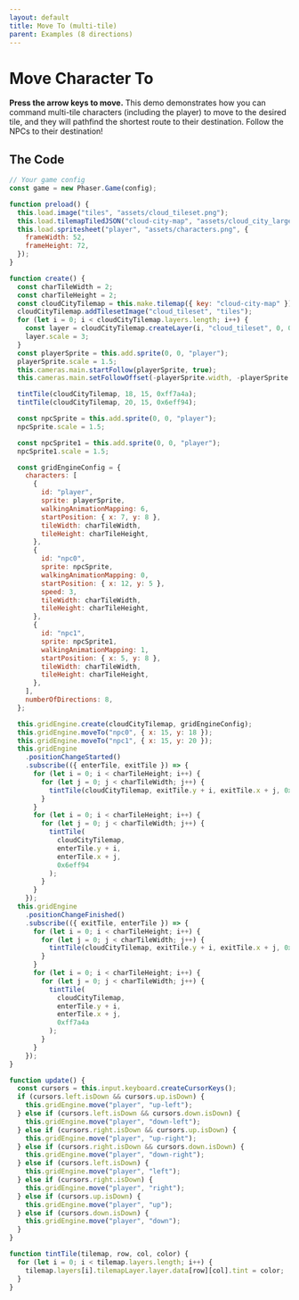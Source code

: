 ```yaml
---
layout: default
title: Move To (multi-tile)
parent: Examples (8 directions)
---
```


# Move Character To

**Press the arrow keys to move.** This demo demonstrates how you can command multi-tile characters (including the player) to move to the desired tile, and they will pathfind the shortest route to their destination. Follow the NPCs to their destination!

<div id="game"></div>

<script src="js/phaser.min.js"></script>
<script src="js/grid-engine-2.22.1.min.js"></script>
<script src="js/getBasicConfig.js"></script>

<script>
  const config = getBasicConfig(preload, create, update);
  const game = new Phaser.Game(config);

  function preload() {
    this.load.image("tiles", "assets/cloud_tileset.png");
    this.load.tilemapTiledJSON("cloud-city-map", "assets/cloud_city_large.json");
    this.load.spritesheet("player", "assets/characters.png", {
      frameWidth: 52,
      frameHeight: 72,
    });
  }

  function create() {
    const charTileWidth = 2;
    const charTileHeight = 2;
    const cloudCityTilemap = this.make.tilemap({ key: "cloud-city-map" });
    cloudCityTilemap.addTilesetImage("cloud_tileset", "tiles");
    for (let i = 0; i < cloudCityTilemap.layers.length; i++) {
      const layer = cloudCityTilemap.createLayer(i, "cloud_tileset", 0, 0);
      layer.scale = 3;
    }
    const playerSprite = this.add.sprite(0, 0, "player");
    playerSprite.scale = 1.5;
    this.cameras.main.startFollow(playerSprite, true);
    this.cameras.main.setFollowOffset(-playerSprite.width, -playerSprite.height);

    tintTile(cloudCityTilemap, 18, 15, 0xff7a4a);
    tintTile(cloudCityTilemap, 20, 15, 0x6eff94);

    const npcSprite = this.add.sprite(0, 0, "player");
    npcSprite.scale = 1.5;

    const npcSprite1 = this.add.sprite(0, 0, "player");
    npcSprite1.scale = 1.5;

    const gridEngineConfig = {
      characters: [
        {
          id: "player",
          sprite: playerSprite,
          walkingAnimationMapping: 6,
          startPosition: {x: 7, y: 8},
          tileWidth: charTileWidth,
          tileHeight: charTileHeight,
        },
        {
          id: "npc0",
          sprite: npcSprite,
          walkingAnimationMapping: 0,
          startPosition: {x: 12, y: 5},
          speed: 3,
          tileWidth: charTileWidth,
          tileHeight: charTileHeight,
        },
        {
          id: "npc1",
          sprite: npcSprite1,
          walkingAnimationMapping: 1,
          startPosition: {x: 5, y: 8},
          tileWidth: charTileWidth,
          tileHeight: charTileHeight,
        },
      ],
      numberOfDirections: 8,
    };

    this.gridEngine.create(cloudCityTilemap, gridEngineConfig);
    this.gridEngine.moveTo("npc0", {x: 15, y: 18});
    this.gridEngine.moveTo("npc1", {x: 15, y: 20});
    this.gridEngine.positionChangeStarted().subscribe(({enterTile, exitTile}) => {
      for (let i=0; i<charTileHeight; i++) {
        for (let j=0; j<charTileWidth; j++) {
          tintTile(cloudCityTilemap, exitTile.y+i, exitTile.x+j, 0xff7a4a);
        }
      }
      for (let i=0; i<charTileHeight; i++) {
        for (let j=0; j<charTileWidth; j++) {
          tintTile(cloudCityTilemap, enterTile.y+i, enterTile.x+j, 0x6eff94);
        }
      }
    });
    this.gridEngine.positionChangeFinished().subscribe(({exitTile, enterTile}) => {
      for (let i=0; i<charTileHeight; i++) {
        for (let j=0; j<charTileWidth; j++) {
          tintTile(cloudCityTilemap, exitTile.y+i, exitTile.x+j, 0xffffff);
        }
      }
      for (let i=0; i<charTileHeight; i++) {
        for (let j=0; j<charTileWidth; j++) {
          tintTile(cloudCityTilemap, enterTile.y+i, enterTile.x+j, 0xff7a4a);
        }
      }
    });
  }

  function update() {
    const cursors = this.input.keyboard.createCursorKeys();
    if (cursors.left.isDown && cursors.up.isDown) {
      this.gridEngine.move("player", "up-left");
    } else if (cursors.left.isDown && cursors.down.isDown) {
      this.gridEngine.move("player", "down-left");
    } else if (cursors.right.isDown && cursors.up.isDown) {
      this.gridEngine.move("player", "up-right");
    } else if (cursors.right.isDown && cursors.down.isDown) {
      this.gridEngine.move("player", "down-right");
    } else if (cursors.left.isDown) {
      this.gridEngine.move("player", "left");
    } else if (cursors.right.isDown) {
      this.gridEngine.move("player", "right");
    } else if (cursors.up.isDown) {
      this.gridEngine.move("player", "up");
    } else if (cursors.down.isDown) {
      this.gridEngine.move("player", "down");
    }
  }

  function tintTile(tilemap, row, col, color) {
    for (let i = 0; i < tilemap.layers.length; i++) {
      tilemap.layers[i].tilemapLayer.layer.data[row][col].tint = color;
    }
  }
</script>

## The Code

```javascript
// Your game config
const game = new Phaser.Game(config);

function preload() {
  this.load.image("tiles", "assets/cloud_tileset.png");
  this.load.tilemapTiledJSON("cloud-city-map", "assets/cloud_city_large.json");
  this.load.spritesheet("player", "assets/characters.png", {
    frameWidth: 52,
    frameHeight: 72,
  });
}

function create() {
  const charTileWidth = 2;
  const charTileHeight = 2;
  const cloudCityTilemap = this.make.tilemap({ key: "cloud-city-map" });
  cloudCityTilemap.addTilesetImage("cloud_tileset", "tiles");
  for (let i = 0; i < cloudCityTilemap.layers.length; i++) {
    const layer = cloudCityTilemap.createLayer(i, "cloud_tileset", 0, 0);
    layer.scale = 3;
  }
  const playerSprite = this.add.sprite(0, 0, "player");
  playerSprite.scale = 1.5;
  this.cameras.main.startFollow(playerSprite, true);
  this.cameras.main.setFollowOffset(-playerSprite.width, -playerSprite.height);

  tintTile(cloudCityTilemap, 18, 15, 0xff7a4a);
  tintTile(cloudCityTilemap, 20, 15, 0x6eff94);

  const npcSprite = this.add.sprite(0, 0, "player");
  npcSprite.scale = 1.5;

  const npcSprite1 = this.add.sprite(0, 0, "player");
  npcSprite1.scale = 1.5;

  const gridEngineConfig = {
    characters: [
      {
        id: "player",
        sprite: playerSprite,
        walkingAnimationMapping: 6,
        startPosition: { x: 7, y: 8 },
        tileWidth: charTileWidth,
        tileHeight: charTileHeight,
      },
      {
        id: "npc0",
        sprite: npcSprite,
        walkingAnimationMapping: 0,
        startPosition: { x: 12, y: 5 },
        speed: 3,
        tileWidth: charTileWidth,
        tileHeight: charTileHeight,
      },
      {
        id: "npc1",
        sprite: npcSprite1,
        walkingAnimationMapping: 1,
        startPosition: { x: 5, y: 8 },
        tileWidth: charTileWidth,
        tileHeight: charTileHeight,
      },
    ],
    numberOfDirections: 8,
  };

  this.gridEngine.create(cloudCityTilemap, gridEngineConfig);
  this.gridEngine.moveTo("npc0", { x: 15, y: 18 });
  this.gridEngine.moveTo("npc1", { x: 15, y: 20 });
  this.gridEngine
    .positionChangeStarted()
    .subscribe(({ enterTile, exitTile }) => {
      for (let i = 0; i < charTileHeight; i++) {
        for (let j = 0; j < charTileWidth; j++) {
          tintTile(cloudCityTilemap, exitTile.y + i, exitTile.x + j, 0xff7a4a);
        }
      }
      for (let i = 0; i < charTileHeight; i++) {
        for (let j = 0; j < charTileWidth; j++) {
          tintTile(
            cloudCityTilemap,
            enterTile.y + i,
            enterTile.x + j,
            0x6eff94
          );
        }
      }
    });
  this.gridEngine
    .positionChangeFinished()
    .subscribe(({ exitTile, enterTile }) => {
      for (let i = 0; i < charTileHeight; i++) {
        for (let j = 0; j < charTileWidth; j++) {
          tintTile(cloudCityTilemap, exitTile.y + i, exitTile.x + j, 0xffffff);
        }
      }
      for (let i = 0; i < charTileHeight; i++) {
        for (let j = 0; j < charTileWidth; j++) {
          tintTile(
            cloudCityTilemap,
            enterTile.y + i,
            enterTile.x + j,
            0xff7a4a
          );
        }
      }
    });
}

function update() {
  const cursors = this.input.keyboard.createCursorKeys();
  if (cursors.left.isDown && cursors.up.isDown) {
    this.gridEngine.move("player", "up-left");
  } else if (cursors.left.isDown && cursors.down.isDown) {
    this.gridEngine.move("player", "down-left");
  } else if (cursors.right.isDown && cursors.up.isDown) {
    this.gridEngine.move("player", "up-right");
  } else if (cursors.right.isDown && cursors.down.isDown) {
    this.gridEngine.move("player", "down-right");
  } else if (cursors.left.isDown) {
    this.gridEngine.move("player", "left");
  } else if (cursors.right.isDown) {
    this.gridEngine.move("player", "right");
  } else if (cursors.up.isDown) {
    this.gridEngine.move("player", "up");
  } else if (cursors.down.isDown) {
    this.gridEngine.move("player", "down");
  }
}

function tintTile(tilemap, row, col, color) {
  for (let i = 0; i < tilemap.layers.length; i++) {
    tilemap.layers[i].tilemapLayer.layer.data[row][col].tint = color;
  }
}
```
